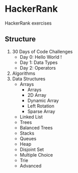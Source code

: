 # HackerRank

HackerRank exercises

## Structure

1. 30 Days of Code Challenges
	* Day 0: Hello World !
	* Day 1: Data Types
	* Day 2: Operators
2. Algorithms
3. Data Structures  
	* Arrays
		* Arrays
		* 2D Array
		* Dynamic Array
		* Left Rotation
		* Sparse Array 	
	* Linked List
	* Trees
	* Balanced Trees
	* Stacks
	* Queues
	* Heap
	* Disjoint Set
	* Multiple Choice
	* Trie
	* Advanced
